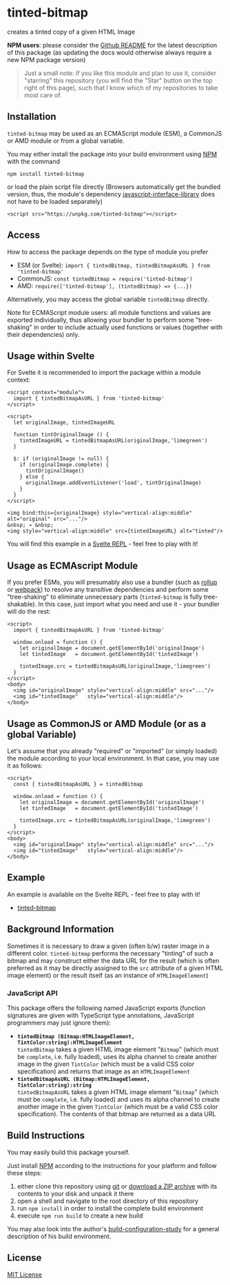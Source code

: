 # tinted-bitmap #

creates a tinted copy of a given HTML Image

**NPM users**: please consider the [Github README](https://github.com/rozek/tinted-bitmap/blob/main/README.md) for the latest description of this package (as updating the docs would otherwise always require a new NPM package version)

> Just a small note: if you like this module and plan to use it, consider "starring" this repository (you will find the "Star" button on the top right of this page), such that I know which of my repositories to take most care of.

## Installation ##

`tinted-bitmap` may be used as an ECMAScript module (ESM), a CommonJS or AMD module or from a global variable.

You may either install the package into your build environment using [NPM](https://docs.npmjs.com/) with the command

```
npm install tinted-bitmap
```

or load the plain script file directly (Browsers automatically get the bundled version, thus, the module's dependency [javascript-interface-library](https://github.com/rozek/javascript-interface-library) does not have to be loaded separately)

```
<script src="https://unpkg.com/tinted-bitmap"></script>
```

## Access ##

How to access the package depends on the type of module you prefer

* ESM (or Svelte): `import { tintedBitmap, tintedBitmapAsURL } from 'tinted-bitmap'`
* CommonJS: `const tintedBitmap = require('tinted-bitmap')`
* AMD: `require(['tinted-bitmap'], (tintedBitmap) => {...})`

Alternatively, you may access the global variable `tintedBitmap` directly.

Note for ECMAScript module users: all module functions and values are exported individually, thus allowing your bundler to perform some "tree-shaking" in order to include actually used functions or values (together with their dependencies) only.

## Usage within Svelte ##

For Svelte it is recommended to import the package within a module context:

```
<script context="module">
  import { tintedBitmapAsURL } from 'tinted-bitmap'
</script>

<script>
  let originalImage, tintedImageURL

  function tintOriginalImage () {
    tintedImageURL = tintedBitmapAsURL(originalImage,'limegreen')
  }

  $: if (originalImage != null) {
    if (originalImage.complete) {
      tintOriginalImage()
    } else {
      originalImage.addEventListener('load', tintOriginalImage)
    }
  }
</script>

<img bind:this={originalImage} style="vertical-align:middle" alt="original" src="..."/>
&nbsp; ➔ &nbsp;
<img style="vertical-align:middle" src={tintedImageURL} alt="tinted"/>
```

You will find this example in a [Svelte REPL](https://svelte.dev/repl/2cee91ac75a74bc18f77e94f28e0c16d) - feel free to play with it!

## Usage as ECMAscript Module ##

If you prefer ESMs, you will presumably also use a bundler (such as [rollup](https://rollupjs.org/guide/en/) or [webpack](https://webpack.js.org/)) to resolve any transitive dependencies and perform some "tree-shaking" to eliminate unnecessary parts (`tinted-bitmap` is fully tree-shakable). In this case, just import what you need and use it - your bundler will do the rest:

```
<script>
  import { tintedBitmapAsURL } from 'tinted-bitmap'

  window.onload = function () {
    let originalImage = document.getElementById('originalImage')
    let tintedImage   = document.getElementById('tintedImage')

    tintedImage.src = tintedBitmapAsURL(originalImage,'limegreen')
  }
</script>
<body>
  <img id="originalImage" style="vertical-align:middle" src="..."/>
  <img id="tintedImage"   style="vertical-align:middle"/>
</body>
```

## Usage as CommonJS or AMD Module (or as a global Variable) ##

Let's assume that you already "required" or "imported" (or simply loaded) the module according to your local environment. In that case, you may use it as follows:

```
<script>
  const { tintedBitmapAsURL } = tintedBitmap

  window.onload = function () {
    let originalImage = document.getElementById('originalImage')
    let tintedImage   = document.getElementById('tintedImage')

    tintedImage.src = tintedBitmapAsURL(originalImage,'limegreen')
  }
</script>
<body>
  <img id="originalImage" style="vertical-align:middle" src="..."/>
  <img id="tintedImage"   style="vertical-align:middle"/>
</body>
```

## Example ##

An example is available on the Svelte REPL - feel free to play with it!

* [tinted-bitmap](https://svelte.dev/repl/2cee91ac75a74bc18f77e94f28e0c16d)

## Background Information ##

Sometimes it is necessary to draw a given (often b/w) raster image in a different color. `tinted-bitmap` performs the necessary "tinting" of such a bitmap and may construct either the data URL for the result (which is often preferred as it may be directly assigned to the `src` attribute of a given HTML image element) or the result itself (as an instance of `HTMLImageElement`)

### JavaScript API ###

This package offers the following named JavaScript exports (function signatures are given with TypeScript type annotations, JavaScript programmers may just ignore them):

* **`tintedBitmap (Bitmap:HTMLImageElement, TintColor:string):HTMLImageElement`** <br> `tintedBitmap` takes a given HTML image element "`Bitmap`" (which must be `complete`, i.e. fully loaded), uses its alpha channel to create another image in the given `TintColor` (which must be a valid CSS color specification) and returns that image as an `HTMLImageElement`
* **`tintedBitmapAsURL (Bitmap:HTMLImageElement, TintColor:string):string`** <br> `tintedBitmapAsURL` takes a given HTML image element "`Bitmap`" (which must be `complete`, i.e. fully loaded) and uses its alpha channel to create another image in the given `TintColor` (which must be a valid CSS color specification). The contents of that bitmap are returned as a data URL

## Build Instructions ##

You may easily build this package yourself.

Just install [NPM](https://docs.npmjs.com/) according to the instructions for your platform and follow these steps:

1. either clone this repository using [git](https://git-scm.com/) or [download a ZIP archive](https://github.com/rozek/tinted-bitmap/archive/refs/heads/main.zip) with its contents to your disk and unpack it there 
2. open a shell and navigate to the root directory of this repository
3. run `npm install` in order to install the complete build environment
4. execute `npm run build` to create a new build

You may also look into the author's [build-configuration-study](https://github.com/rozek/build-configuration-study) for a general description of his build environment.

## License ##

[MIT License](LICENSE.md)
